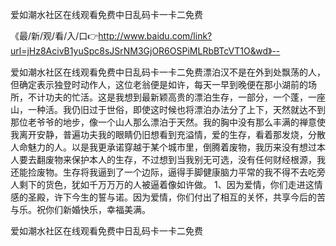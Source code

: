 爱如潮水社区在线观看免费中日乱码卡一卡二免费

《最/新/观/看/入/口👉http://www.baidu.com/link?url=jHz8AcivB1yuSpc8sJSrNM3GjOR6OSPiMLRbBTcVT1O&wd》--

爱如潮水社区在线观看免费中日乱码卡一卡二免费漂泊汉不是在外到处飘荡的人，但确定表示独登时动作人，这位老翁便是如许，每天一早到晚便在那小湖前的场所，不计功夫的忙活。这是我想到最新颖高贵的漂泊生存，一部分，一个蓬，一座山，一种活。我仍旧过于世俗，即使这时候也将漂泊办法分了上下，天然就达不到那位老爷爷的地步，像一个山人那么漂泊于天然。我的胸中没有那么丰满的禅意使我离开安静，普遍功夫我的眼睛仍旧想看到充溢情，爱的生存，看着那发烧，分散人命魅力的人。以是我更承诺穿越于某个城市里，倒腾着废物，我历来没有想过本人要去翻废物来保护本人的生存，不过想到当我别无可选，没有任何财经根源，我还能捡废物。生存将我逼到了一个边际，逼得手脚健康脑力平常的我不得不去吃旁人剩下的货色，犹如千万万万的人被逼着像如许做。
	1、因为爱情，你们走进这情感的圣殿，许下今生的誓与诺。因为爱情，你们付出了相互的关怀，共享今后的苦与乐。祝你们新婚快乐，幸福美满。





爱如潮水社区在线观看免费中日乱码卡一卡二免费
